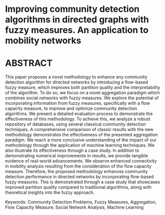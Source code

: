 # Improving community detection algorithms in directed graphs with fuzzy measures. An application to mobility networks
# ABSTRACT
This paper proposes a novel methodology to enhance any community detection algorithm for directed networks by introducing a flow-based fuzzy measure, which improves both partition quality and the interpretability of the algorithm. To do so, we focus on a novel aggregation paradigm which combines social networks with fuzzy measures. We explore the potential of incorporating information from fuzzy measures, specifically with a flow capacity measure, to improve and optimize community detection algorithms. We present a detailed evaluation process to demonstrate the effectiveness of this methodology. To achieve this, we analyze a robust repository of databases, using several classical community detection techniques. A comprehensive comparison of classic results with the new methodology demonstrates the effectiveness of the presented aggregation paradigm. We reach a more conclusive understanding of the impact of our methodology through the application of machine learning techniques. We also illustrate its effectiveness through a case study. In addition to demonstrating numerical improvements in results, we provide tangible evidence of real-world advancements. We observe enhanced connectivity in mobility analysis resulting from the consideration of the flow capacity measure. Therefore, the proposed methodology enhances community detection performance in directed networks by incorporating flow-based fuzzy measures. This is demonstrated through a case study that showcases improved partition quality compared to traditional algorithms, along with theoretical insights into the fuzzy approach.


Keywords: Community Detection Problems, Fuzzy Measures, Aggregation,
Flow Capacity Measure, Social Network Analysis, Machine Learning
